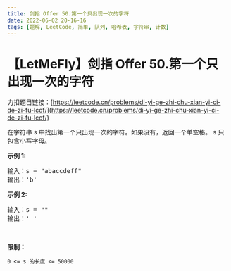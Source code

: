 ```yaml
---
title: 剑指 Offer 50.第一个只出现一次的字符
date: 2022-06-02 20-16-16
tags: [题解, LeetCode, 简单, 队列, 哈希表, 字符串, 计数]
---
```


# 【LetMeFly】剑指 Offer 50.第一个只出现一次的字符

力扣题目链接：[https://leetcode.cn/problems/di-yi-ge-zhi-chu-xian-yi-ci-de-zi-fu-lcof/](https://leetcode.cn/problems/di-yi-ge-zhi-chu-xian-yi-ci-de-zi-fu-lcof/)

<p>在字符串 s 中找出第一个只出现一次的字符。如果没有，返回一个单空格。 s 只包含小写字母。</p>

<p><strong>示例 1:</strong></p>

<pre>
输入：s = "abaccdeff"
输出：'b'
</pre>

<p><strong>示例 2:</strong></p>

<pre>
输入：s = "" 
输出：' '
</pre>

<p>&nbsp;</p>

<p><strong>限制：</strong></p>

<p><code>0 &lt;= s 的长度 &lt;= 50000</code></p>


    